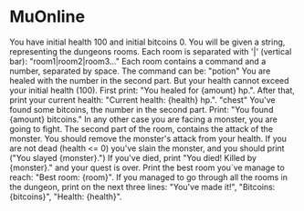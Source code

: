 # MuOnline

You have initial health 100 and initial bitcoins 0. You will be given a string, representing the dungeons rooms. Each room is separated with '|' (vertical bar): "room1|room2|room3…"
Each room contains a command and a number, separated by space. The command can be:
"potion"
You are healed with the number in the second part. But your health cannot exceed your initial health (100).
First print: "You healed for {amount} hp.". 
After that, print your current health: "Current health: {health} hp.".
"chest"
You've found some bitcoins, the number in the second part.
Print: "You found {amount} bitcoins."
In any other case you are facing a monster, you are going to fight. The second part of the room, contains the attack of the monster. You should remove the monster's attack from your health. 
If you are not dead (health <= 0) you've slain the monster, and you should print ("You slayed {monster}.")
If you've died, print "You died! Killed by {monster}." and your quest is over. Print the best room you`ve manage to reach: "Best room: {room}".
If you managed to go through all the rooms in the dungeon, print on the next three lines: 
"You've made it!", "Bitcoins: {bitcoins}", "Health: {health}".
